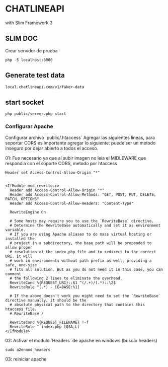 # CHATLINEAPI

with Slim Framework 3


## SLIM DOC
Crear servidor de prueba

	php -S localhost:8000

## Generate test data

	local.chatlineapi.com/v1/faker-data

## start socket 

	php public/server.php start


### Configurar Apache

Configurar archivo ´public/.htaccess´
Agregar las siguientes lineas, para soportar CORS es importante agregar lo siguiente:
puede ser un metodo inseguro por dejar abierto a todos el acceso.

01: Fue necesario ya que al subir imagen no leia el MIDLEWARE que respondia con el soporte CORS, metodo por htaccess

	Header set Access-Control-Allow-Origin "*"


	<IfModule mod_rewrite.c>
	  Header add Access-Control-Allow-Origin "*"
	  Header add Access-Control-Allow-Methods: "GET, POST, PUT, DELETE, PATCH, OPTIONS"
	  Header add Access-Control-Allow-Headers: "Content-Type"
	  
	  RewriteEngine On

	  # Some hosts may require you to use the `RewriteBase` directive.
	  # Determine the RewriteBase automatically and set it as environment variable.
	  # If you are using Apache aliases to do mass virtual hosting or installed the
	  # project in a subdirectory, the base path will be prepended to allow proper
	  # resolution of the index.php file and to redirect to the correct URI. It will
	  # work in environments without path prefix as well, providing a safe, one-size
	  # fits all solution. But as you do not need it in this case, you can comment
	  # the following 2 lines to eliminate the overhead.
	  RewriteCond %{REQUEST_URI}::$1 ^(/.+)/(.*)::\2$
	  RewriteRule ^(.*) - [E=BASE:%1]
	  
	  # If the above doesn't work you might need to set the `RewriteBase` directive manually, it should be the
	  # absolute physical path to the directory that contains this htaccess file.
	  # RewriteBase /

	  RewriteCond %{REQUEST_FILENAME} !-f
	  RewriteRule ^ index.php [QSA,L]
	</IfModule>

02: Activar el modulo ´Headers´ de apache
en windows (buscar headers)

	sudo a2enmod headers

03: reiniciar apache